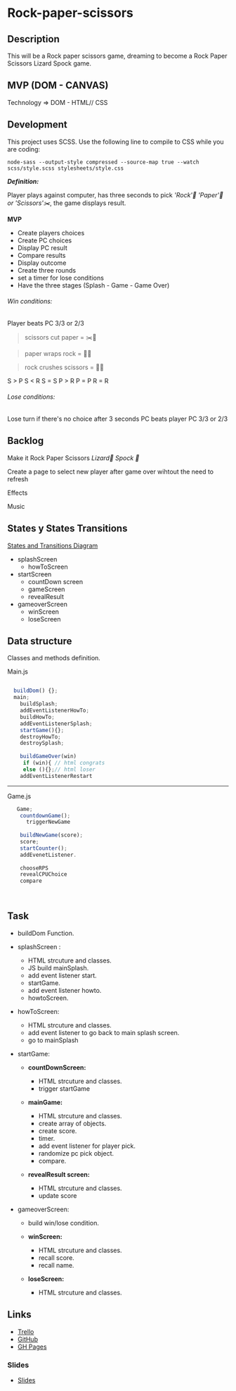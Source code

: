# Rock-paper-scissors

## Description

This will be a Rock paper scissors game, dreaming to become a Rock Paper Scissors Lizard Spock game. 

## MVP (DOM - CANVAS)
Technology => DOM - HTML// CSS

## Development

This project uses SCSS. Use the following line to compile to CSS while you are coding:

```node-sass --output-style compressed --source-map true --watch scss/style.scss stylesheets/style.css```

**_Definition:_**

Player plays against computer, has three seconds to pick *'Rock':moyai: 'Paper':page_facing_up: or 'Scissors':scissors:*, the game displays result.

**MVP**
- Create players choices
- Create PC choices
- Display PC result
- Compare results
- Display outcome
- Create three rounds
- set a timer for lose conditions
- Have the three stages (Splash - Game - Game Over)


###### Win conditions:

Player beats PC 3/3 or 2/3

> scissors cut paper = :scissors::muscle:

> paper wraps rock = :page_facing_up::muscle:

> rock  crushes scissors = :moyai::muscle:


S > P
S < R
S = S
P > R
P = P
R = R

###### Lose conditions:

Lose turn if there's no choice after 3 seconds
PC beats player PC 3/3 or 2/3 



## Backlog

Make it  Rock Paper Scissors _Lizard🦎 Spock 🖖_


Create a page to select new player after game over wihtout the need to refresh


Effects


Music


## States y States Transitions

[States and Transitions Diagram](https://drive.google.com/file/d/1d5UhL2zXnw0JjnEuwb_YjMpOinpZJK6-/view?usp=sharing)

- splashScreen
  - howToScreen
- startScreen
  - countDown screen
  - gameScreen
  - revealResult
- gameoverScreen
  - winScreen
  - loseScreen
  
## Data structure
Classes and methods definition.

Main.js

```javascript

  buildDom() {};
  main;
    buildSplash;
    addEventListenerHowTo;
    buildHowTo;
    addEventListenerSplash;
    startGame(){};
    destroyHowTo;
    destroySplash;
    
    buildGameOver(win)
     if (win){ // html congrats
     else (){};// html loser
    addEventListenerRestart
 ```
 __________________________________
 Game.js
 
```javascript
   Game;
    countdownGame();
      triggerNewGame
    
    buildNewGame(score);
    score;
    startCounter();
    addEvenetListener.
   
    chooseRPS
    revealCPUChoice
    compare
    
    
```

## Task
- buildDom Function.

- splashScreen :
  - HTML strcuture and classes.
  - JS build mainSplash.
  - add event listener start.
  - startGame.
  - add event listener howto.
  - howtoScreen.
  
- howToScreen:
  - HTML strcuture and classes.
  - add event listener to go back to main splash screen.
  - go to mainSplash

- startGame:
  - **countDownScreen:**
    - HTML strcuture and classes.
    - trigger startGame
    
  - **mainGame:**
    - HTML strcuture and classes.
    - create array of objects.
    - create score.
    - timer.
    - add event listener for player pick.
    - randomize pc pick object.
    - compare.
  
  - **revealResult screen:**
    - HTML strcuture and classes.
    - update score
  
- gameoverScreen:  
    - build win/lose condition.
  - **winScreen:**
    - HTML strcuture and classes.
    - recall score.
    - recall name.
  
  - **loseScreen:**
    - HTML strcuture and classes.

## Links

- [Trello](https://trello.com/b/bPLqhmvj/m1-game)
- [GitHub](https://github.com/Dbpautt/Rock-paper-scissors)
- [GH Pages](https://dbpautt.github.io/Rock-paper-scissors/)


### Slides

- [Slides](http://slides.com)
